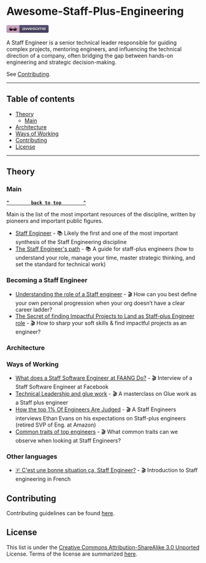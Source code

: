 # Awesome-Staff-Plus-Engineering

[![Awesome](_static/awesome.png)](https://github.com/sindresorhus/awesome)

A Staff Engineer is a senior technical leader responsible for guiding complex projects, mentoring engineers, and influencing the technical direction of a company, often bridging the gap between hands-on engineering and strategic decision-making.

See [Contributing](#contributing).

--------------------

## Table of contents

- [Theory](#theory)
  - [Main](#main)
- [Architecture](#architecture)
- [Ways of Working](#ways-of-working)
- [Contributing](#contributing)
- [License](#license)

--------------------

## Theory

### Main

**[`^        back to top        ^`](#awesome-selfhosted)**

Main is the list of the most important resources of the discipline, written by pioneers and important public figures.

- [Staff Engineer](https://staffeng.com/) - 📚 Likely the first and one of the most important synthesis of the Staff Engineering discipline
- [The Staff Engineer's path](https://www.oreilly.com/library/view/the-staff-engineers/9781098118723/) - 📚 A guide for staff-plus engineers (how to understand your role, manage your time, master strategic thinking, and set the standard for technical work)

### Becoming a Staff Engineer

- [Understanding the role of a Staff engineer](https://www.youtube.com/watch?v=7-ELnjgbS-o) - 🎬 How can you best define your own personal progression when your org doesn’t have a clear career ladder?
- [The Secret of finding Impactful Projects to Land as Staff-plus Engineer role](https://www.youtube.com/watch?v=MO793FafKwQ) - 🎬 How to sharp your soft skills & find impactful projects as an engineer?

### Architecture

### Ways of Working

- [What does a Staff Software Engineer at FAANG Do?](https://www.youtube.com/watch?v=qgKTof6rO2g) - 🎬 Interview of a Staff Software Engineer at Facebook
- [Technical Leadership and glue work](https://www.youtube.com/watch?v=KClAPipnKqw) - 🎬 A masterclass on Glue work as a Staff plus engineer
- [How the top 1% Of Engineers Are Judged](https://www.youtube.com/watch?v=b6P83dtntKo) - 🎬 A Staff Engineers interviews Ethan Evans on his expectations on Staff-plus engineers (retired SVP of Eng. at Amazon)
- [Common traits of top engineers](https://www.youtube.com/watch?v=Rzl3_5hcnwI) - 🎬 What common traits can we observe when looking at Staff Engineers?

### Other languages

- [🇫 C'est une bonne situation ça, Staff Engineer?](https://www.youtube.com/watch?v=LgvJ3cuWBYQ) - 🎬 Introduction to Staff engineering in French

## Contributing

Contributing guidelines can be found [here](https://github.com/staffeng42/awesome-staff-plus-engineering/blob/master/CONTRIBUTING.md).

## License

This list is under the [Creative Commons Attribution-ShareAlike 3.0 Unported](https://github.com/awesome-selfhosted/awesome-selfhosted/blob/master/LICENSE) License.
Terms of the license are summarized [here](https://creativecommons.org/licenses/by-sa/3.0/).
